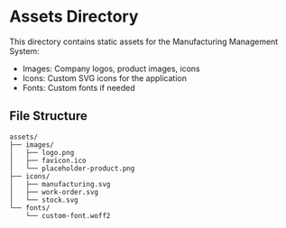 # Assets Directory

This directory contains static assets for the Manufacturing Management System:

- Images: Company logos, product images, icons
- Icons: Custom SVG icons for the application
- Fonts: Custom fonts if needed

## File Structure
```
assets/
├── images/
│   ├── logo.png
│   ├── favicon.ico
│   └── placeholder-product.png
├── icons/
│   ├── manufacturing.svg
│   ├── work-order.svg
│   └── stock.svg
└── fonts/
    └── custom-font.woff2
```
